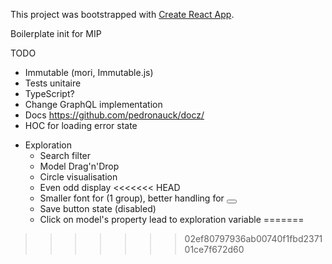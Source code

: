 This project was bootstrapped with [Create React App](https://github.com/facebookincubator/create-react-app).

Boilerplate init for MIP

TODO

- Immutable (mori, Immutable.js)
- Tests unitaire
- TypeScript?
- Change GraphQL implementation
- Docs https://github.com/pedronauck/docz/
- HOC for loading error state

* Exploration
  - Search filter
  - Model Drag'n'Drop
  - Circle visualisation
  - Even odd display
<<<<<<< HEAD
  - Smaller font for (1 group), better handling for <Button />
  - Save button state (disabled)
  - Click on model's property lead to exploration variable
=======
>>>>>>> 02ef80797936ab00740f1fbd237101ce7f672d60
